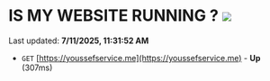 # IS MY WEBSITE RUNNING ? [![](https://img.shields.io/static/v1?label=Sponsor&message=%E2%9D%A4&logo=GitHub&color=%23fe8e86)](https://github.com/sponsors/Youssef-Lehmam)

Last updated: **7/11/2025, 11:31:52 AM**

- `GET` [https://youssefservice.me](https://youssefservice.me) - **Up** (307ms)
